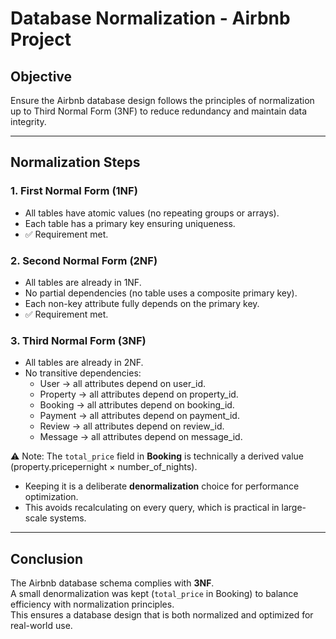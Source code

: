 # Database Normalization - Airbnb Project

## Objective
Ensure the Airbnb database design follows the principles of normalization up to Third Normal Form (3NF) to reduce redundancy and maintain data integrity.

---

## Normalization Steps

### 1. First Normal Form (1NF)
- All tables have atomic values (no repeating groups or arrays).
- Each table has a primary key ensuring uniqueness.
- ✅ Requirement met.

### 2. Second Normal Form (2NF)
- All tables are already in 1NF.
- No partial dependencies (no table uses a composite primary key).
- Each non-key attribute fully depends on the primary key.
- ✅ Requirement met.

### 3. Third Normal Form (3NF)
- All tables are already in 2NF.
- No transitive dependencies:
  - User → all attributes depend on user_id.
  - Property → all attributes depend on property_id.
  - Booking → all attributes depend on booking_id.
  - Payment → all attributes depend on payment_id.
  - Review → all attributes depend on review_id.
  - Message → all attributes depend on message_id.

⚠️ Note: The `total_price` field in **Booking** is technically a derived value (property.pricepernight × number_of_nights).  
- Keeping it is a deliberate **denormalization** choice for performance optimization.  
- This avoids recalculating on every query, which is practical in large-scale systems.

---

## Conclusion
The Airbnb database schema complies with **3NF**.  
A small denormalization was kept (`total_price` in Booking) to balance efficiency with normalization principles.  
This ensures a database design that is both normalized and optimized for real-world use.